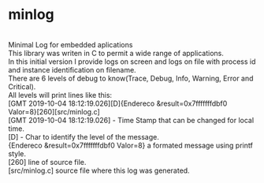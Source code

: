 # minlog
<br>Minimal Log for embedded aplications
<br>This library was writen in C to permit a wide range of applications.
<br>In this initial version I provide logs on screen and logs on file with process id and instance identification on filename.
<br>There are 6 levels of debug to know(Trace, Debug, Info, Warning, Error and Critical).
<br>All levels will print lines like this:
<br>   [GMT 2019-10-04 18:12:19.026][D]{Endereco &result=0x7fffffffdbf0 Valor=8}[260][src/minlog.c]
<br>   [GMT 2019-10-04 18:12:19.026] - Time Stamp that can be changed for local time.
<br>   [D] - Char to identify the level of the message.
<br>   {Endereco &result=0x7fffffffdbf0 Valor=8} a formated message using printf style.
<br>   [260] line of source file.
<br>   [src/minlog.c] source file where this log was generated.

